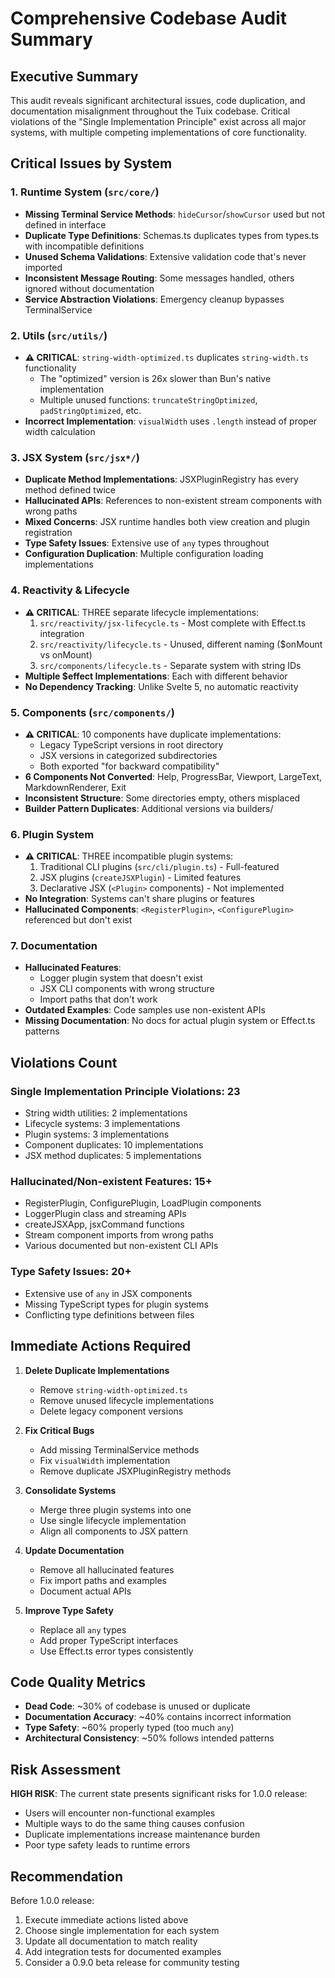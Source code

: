 # Comprehensive Codebase Audit Summary

## Executive Summary

This audit reveals significant architectural issues, code duplication, and documentation misalignment throughout the Tuix codebase. Critical violations of the "Single Implementation Principle" exist across all major systems, with multiple competing implementations of core functionality.

## Critical Issues by System

### 1. Runtime System (`src/core/`)
- **Missing Terminal Service Methods**: `hideCursor`/`showCursor` used but not defined in interface
- **Duplicate Type Definitions**: Schemas.ts duplicates types from types.ts with incompatible definitions
- **Unused Schema Validations**: Extensive validation code that's never imported
- **Inconsistent Message Routing**: Some messages handled, others ignored without documentation
- **Service Abstraction Violations**: Emergency cleanup bypasses TerminalService

### 2. Utils (`src/utils/`)
- **⚠️ CRITICAL**: `string-width-optimized.ts` duplicates `string-width.ts` functionality
  - The "optimized" version is 26x slower than Bun's native implementation
  - Multiple unused functions: `truncateStringOptimized`, `padStringOptimized`, etc.
- **Incorrect Implementation**: `visualWidth` uses `.length` instead of proper width calculation

### 3. JSX System (`src/jsx*/`)
- **Duplicate Method Implementations**: JSXPluginRegistry has every method defined twice
- **Hallucinated APIs**: References to non-existent stream components with wrong paths
- **Mixed Concerns**: JSX runtime handles both view creation and plugin registration
- **Type Safety Issues**: Extensive use of `any` types throughout
- **Configuration Duplication**: Multiple configuration loading implementations

### 4. Reactivity & Lifecycle
- **⚠️ CRITICAL**: THREE separate lifecycle implementations:
  1. `src/reactivity/jsx-lifecycle.ts` - Most complete with Effect.ts integration
  2. `src/reactivity/lifecycle.ts` - Unused, different naming ($onMount vs onMount)
  3. `src/components/lifecycle.ts` - Separate system with string IDs
- **Multiple $effect Implementations**: Each with different behavior
- **No Dependency Tracking**: Unlike Svelte 5, no automatic reactivity

### 5. Components (`src/components/`)
- **⚠️ CRITICAL**: 10 components have duplicate implementations:
  - Legacy TypeScript versions in root directory
  - JSX versions in categorized subdirectories
  - Both exported "for backward compatibility"
- **6 Components Not Converted**: Help, ProgressBar, Viewport, LargeText, MarkdownRenderer, Exit
- **Inconsistent Structure**: Some directories empty, others misplaced
- **Builder Pattern Duplicates**: Additional versions via builders/

### 6. Plugin System
- **⚠️ CRITICAL**: THREE incompatible plugin systems:
  1. Traditional CLI plugins (`src/cli/plugin.ts`) - Full-featured
  2. JSX plugins (`createJSXPlugin`) - Limited features
  3. Declarative JSX (`<Plugin>` components) - Not implemented
- **No Integration**: Systems can't share plugins or features
- **Hallucinated Components**: `<RegisterPlugin>`, `<ConfigurePlugin>` referenced but don't exist

### 7. Documentation
- **Hallucinated Features**: 
  - Logger plugin system that doesn't exist
  - JSX CLI components with wrong structure
  - Import paths that don't work
- **Outdated Examples**: Code samples use non-existent APIs
- **Missing Documentation**: No docs for actual plugin system or Effect.ts patterns

## Violations Count

### Single Implementation Principle Violations: 23
- String width utilities: 2 implementations
- Lifecycle systems: 3 implementations
- Plugin systems: 3 implementations
- Component duplicates: 10 implementations
- JSX method duplicates: 5 implementations

### Hallucinated/Non-existent Features: 15+
- RegisterPlugin, ConfigurePlugin, LoadPlugin components
- LoggerPlugin class and streaming APIs
- createJSXApp, jsxCommand functions
- Stream component imports from wrong paths
- Various documented but non-existent CLI APIs

### Type Safety Issues: 20+
- Extensive use of `any` in JSX components
- Missing TypeScript types for plugin systems
- Conflicting type definitions between files

## Immediate Actions Required

1. **Delete Duplicate Implementations**
   - Remove `string-width-optimized.ts`
   - Remove unused lifecycle implementations
   - Delete legacy component versions

2. **Fix Critical Bugs**
   - Add missing TerminalService methods
   - Fix `visualWidth` implementation
   - Remove duplicate JSXPluginRegistry methods

3. **Consolidate Systems**
   - Merge three plugin systems into one
   - Use single lifecycle implementation
   - Align all components to JSX pattern

4. **Update Documentation**
   - Remove all hallucinated features
   - Fix import paths and examples
   - Document actual APIs

5. **Improve Type Safety**
   - Replace all `any` types
   - Add proper TypeScript interfaces
   - Use Effect.ts error types consistently

## Code Quality Metrics

- **Dead Code**: ~30% of codebase is unused or duplicate
- **Documentation Accuracy**: ~40% contains incorrect information
- **Type Safety**: ~60% properly typed (too much `any`)
- **Architectural Consistency**: ~50% follows intended patterns

## Risk Assessment

**HIGH RISK**: The current state presents significant risks for 1.0.0 release:
- Users will encounter non-functional examples
- Multiple ways to do the same thing causes confusion
- Duplicate implementations increase maintenance burden
- Poor type safety leads to runtime errors

## Recommendation

Before 1.0.0 release:
1. Execute immediate actions listed above
2. Choose single implementation for each system
3. Update all documentation to match reality
4. Add integration tests for documented examples
5. Consider a 0.9.0 beta release for community testing